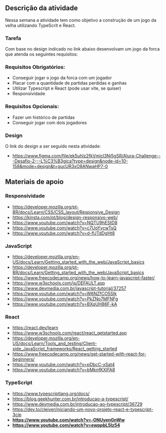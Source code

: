 ## Descrição da atividade

Nessa semana a atividade tem como objetivo a construção de um jogo da velha utilizando TypeScrit e React. 


### Tarefa

Com base no design indicado no link abaixo desenvolvam um jogo da forca que atenda os seguintes requisitos: 


### Requisitos Obrigatórios:

- Conseguir jogar o jogo da forca com um jogador
- Placar com a quantidade de partidas perdidas e ganhas
- Utilizar Typescript e React (pode usar vite, se quiser)
- Responsividade

### Requisitos Opcionais:

- Fazer um histórico de partidas
- Conseguir jogar com dois jogadores


### Design

O link do design a ser seguido nesta atividade: 
- https://www.figma.com/file/ek5uhIz2fkVmicl3Nj5gSR/Alura-Challenge---Desafio-2---L%C3%B3gica?type=design&node-id=10-158&mode=design&t=gucUR3xO8ANwaHP7-0


## Materiais de apoio


### Responsividade

- https://developer.mozilla.org/pt-BR/docs/Learn/CSS/CSS_layout/Responsive_Design
- https://kinsta.com/pt/blog/design-responsivo-web/
- https://www.youtube.com/watch?v=NQTU9hEStD8
- https://www.youtube.com/watch?v=c7UoYycwTsQ
- https://www.youtube.com/watch?v=d-fUTdDgHt8


### JavaScript

- https://developer.mozilla.org/en-US/docs/Learn/Getting_started_with_the_web/JavaScript_basics
- https://developer.mozilla.org/pt-BR/docs/Learn/Getting_started_with_the_web/JavaScript_basics
- https://www.freecodecamp.org/news/how-to-learn-javascript-faster/
- https://www.w3schools.com/js/DEFAULT.asp
- https://www.devmedia.com.br/javascript-tutorial/37257
- https://www.youtube.com/watch?v=W6NZfCO5SIk
- https://www.youtube.com/watch?v=PkZNo7MFNFg
- https://www.youtube.com/watch?v=BXqUH86F-kA

### React

- https://react.dev/learn
- https://www.w3schools.com/react/react_getstarted.asp
- https://developer.mozilla.org/en-US/docs/Learn/Tools_and_testing/Client-side_JavaScript_frameworks/React_getting_started
- https://www.freecodecamp.org/news/get-started-with-react-for-beginners/
- https://www.youtube.com/watch?v=pDbcC-xSat4
- https://www.youtube.com/watch?v=bMknfKXIFA8

### TypeScript

- https://www.typescriptlang.org/docs/
- https://blog.geekhunter.com.br/introducao-a-typescript/
- https://www.devmedia.com.br/introducao-ao-typescript/36729
- https://dev.to/cleiver/iniciando-um-novo-projeto-react-e-typescript-3cip
- **https://www.youtube.com/watch?v=-ONUyenGnWw**
- **https://www.youtube.com/watch?v=ewppbL5Iz54**
